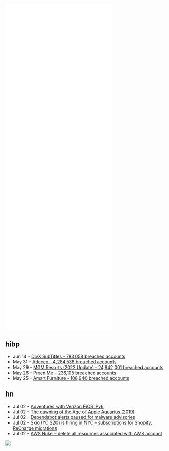 ![Metrics](https://raw.githubusercontent.com/phixion/phixion/master/metrics.svg)

## hibp

<!--
for https://github.com/phixion/phixion/blob/main/.github/workflows/feeds.yml
-->
<!--START_SECTION:haveibeenpwnd-->
- Jun 14 - [DivX SubTitles - 783,058 breached accounts](https://haveibeenpwned.com/PwnedWebsites#DivXSubTitles)
- May 31 - [Adecco - 4,284,538 breached accounts](https://haveibeenpwned.com/PwnedWebsites#Adecco)
- May 29 - [MGM Resorts (2022 Update) - 24,842,001 breached accounts](https://haveibeenpwned.com/PwnedWebsites#MGM2022Update)
- May 26 - [Preen.Me - 236,105 breached accounts](https://haveibeenpwned.com/PwnedWebsites#PreenMe)
- May 25 - [Amart Furniture - 108,940 breached accounts](https://haveibeenpwned.com/PwnedWebsites#AmartFurniture)
<!--END_SECTION:haveibeenpwnd-->

## hn

<!--
for https://github.com/phixion/phixion/blob/main/.github/workflows/feeds.yml
-->
<!--START_SECTION:hn-->
- Jul 02 - [Adventures with Verizon FiOS IPv6](https://git.hardenedbsd.org/shawn.webb/articles/-/blob/master/personal/2022-07-02_verizon/article.md)
- Jul 02 - [The dawning of the Age of Apple Aquarius (2019)](http://tenfourfox.blogspot.com/2019/12/and-now-for-something-completely_29.html)
- Jul 02 - [Dependabot alerts paused for malware advisories](https://github.blog/changelog/2022-07-01-dependabot-alerts-paused-for-malware-advisories/)
- Jul 02 - [Skio (YC S20) is hiring in NYC – subscriptions for Shopify, ReCharge migrations](https://skio.com/careers/)
- Jul 02 - [AWS Nuke – delete all resources associated with AWS account](https://github.com/rebuy-de/aws-nuke)
<!--END_SECTION:hn-->

<!--
for https://yhype.me
-->
![](https://hit.yhype.me/github/profile?user_id=13013670)
